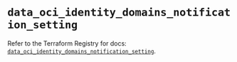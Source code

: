 # `data_oci_identity_domains_notification_setting`

Refer to the Terraform Registry for docs: [`data_oci_identity_domains_notification_setting`](https://registry.terraform.io/providers/oracle/oci/6.18.0/docs/data-sources/identity_domains_notification_setting).
